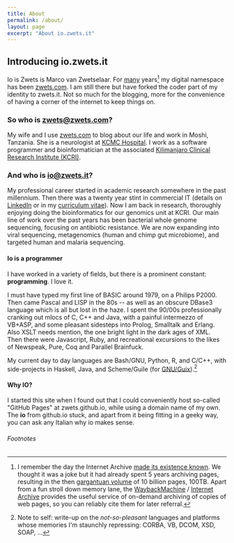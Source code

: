 ```yaml
---
title: About
permalink: /about/
layout: page
excerpt: "About io.zwets.it"
---
```


## Introducing io.zwets.it

Io is Zwets is Marco van Zwetselaar.  For [many](http://web.archive.org/web/*/http://zwets.com/) years[^1] my digital namespace has been [zwets.com](http://zwets.com/).  I am still there but have forked the coder part of my identity to zwets.it.  Not so much for the blogging, more for the convenience of having a corner of the internet to keep things on.

### So who is zwets@zwets.com?

My wife and I use [zwets.com](http://zwets.com/) to blog about our life and work in Moshi, Tanzania.  She is a neurologist at [KCMC Hospital](http://www.kcmc.ac.tz/).  I work as a software programmer and bioinformatician at the associated [Kilimanjaro Clinical Research Institute (KCRI)](http://www.kcri.ac.tz/).

### And who is io@zwets.it?

My professional career started in academic research somewhere in the past millennium.  Then there was a twenty year stint in commercial IT (details on [LinkedIn](http://tz.linkedin.com/in/zwets) or in my [curriculum vitae](CV_Marco_van_Zwetselaar.pdf)).  Now I am back in research, thoroughly enjoying doing the bioinformatics for our genomics unit at KCRI.  Our main line of work over the past years has been bacterial whole genome sequencing, focusing on antibiotic resistance.  We are now expanding into viral sequencing, metagenomics (human and chimp gut microbiome), and targeted human and malaria sequencing.

#### Io is a programmer

I have worked in a variety of fields, but there is a prominent constant: **programming**.  I love it.

I must have typed my first line of BASIC around 1979, on a Philips P2000.  Then came Pascal and LISP in the 80s -- as well as an obscure DBase3 language which is all but lost in the haze.  I spent the 90/00s professionally cranking out mlocs of C, C++ and Java, with a painful intermezzo of VB+ASP, and some pleasant sidesteps into Prolog, Smalltalk and Erlang.  Also XSLT needs mention, the one bright light in the dark ages of XML.  Then there were Javascript, Ruby, and recreational excursions to the likes of Newspeak, Pure, Coq and Parallel Brainfuck.

My current day to day languages are Bash/GNU, Python, R, and C/C++, with side-projects in Haskell, Java, and Scheme/Guile (for [GNU/Guix](http://www.gnu.org/software/guix)).[^2]

#### Why IO?

I started this site when I found out that I could conveniently host so-called "GitHub Pages" at zwets.github.io, while using a domain name of my own.  The **io** from github.io stuck, and apart from it being fitting in a geeky way, you can ask any Italian why io makes sense. 

###### Footnotes

[^1]: I remember the day the Internet Archive [made its existence known](http://web.archive.org/web/20011026003810/http://www.archive.org/wayback/press_kit/index.html).  We thought it was a joke but it had already spent 5 years archiving pages, resulting in the then [gargantuan volume](http://web.archive.org/web/20011202145626/http://www.waybackmachine.org/) of 10 billion pages, 100TB.  Apart from a fun stroll down memory lane, the [WaybackMachine](http://web.archive.org/) / [Internet Archive](http://www.archive.org/) provides the useful service of on-demand archiving of copies of web pages, so you can reliably cite them for later referral.
[^2]: Note to self: write-up on the *not-so-pleasant* languages and platforms whose memories I'm staunchly repressing: CORBA, VB, DCOM, XSD, SOAP, ...

